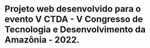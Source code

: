 # Projeto web desenvolvido para o evento V CTDA - V Congresso de Tecnologia e Desenvolvimento da Amazônia - 2022.

